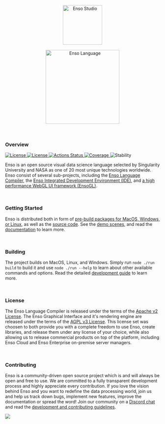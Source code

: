 <p align="center">
  <br/>
  <a href="http://luna-lang.org">
      <img 
          src="https://user-images.githubusercontent.com/1623053/75657359-50c92300-5c66-11ea-9cb8-61da8ee34df1.png" 
          alt="Enso Studio" 
          width="128"
      />
  </a>
  <br/>
  <br/>
  <a href="http://luna-lang.org">
      <img 
          src="https://user-images.githubusercontent.com/1623053/75661125-05664300-5c6d-11ea-9bd3-8a5355db9609.png" 
          alt="Enso Language" 
          width="240"
      />
  </a>
  <br/>
  <br/>
  <br/>
</p>


### Overview

<p>
  <a href="https://github.com/luna/enso/blob/master/LICENSE">
    <img src="https://img.shields.io/static/v1?label=Compiler License&message=Apache v2&color=2ec352&labelColor=2c3239"
         alt="License">
  </a>
  <a href="https://github.com/luna/ide/blob/master/LICENSE">
    <img src="https://img.shields.io/static/v1?label=GUI License&message=AGPL v3&color=2ec352&labelColor=2c3239"
         alt="License">
  </a>
  <a href="https://github.com/luna/ide/actions">
    <img src="https://github.com/luna/basegl/workflows/Build%20%28MacOS%2C%20Linux%2C%20Windows%29/badge.svg"
         alt="Actions Status">
  </a>
  <a href="https://codecov.io/gh/luna/ide/branch/master">
    <img src="https://img.shields.io/codecov/c/github/luna/basegl?label=Coverage&labelColor=2c3239"
         alt="Coverage">
  </a>
  <a>
    <img src="https://img.shields.io/static/v1?label=Stability&message=Unstable&color=d52229&labelColor=2c3239"
         alt="Stability">
  </a>
</p>

Enso is an open source visual data science language selected by Singularity University and NASA as one 
of 20 most unique technologies worldwide. Enso consist of several sub-projects, including the 
[Enso Language Compiler](https://github.com/luna/enso), the [Enso Integrated Development Environment (IDE)](https://github.com/luna/ide), and [a high performance WebGL UI framework (EnsoGL)](https://github.com/luna/ide/tree/master/lib/core).

<br/>

### Getting Started

Enso is distributed both in form of 
[pre-build packages for MacOS, Windows, or Linux](https://github.com/luna/ide/releases), as well as the
[source code](https://github.com/luna). See the [demo scenes](http://TODO), and read the 
[documentation](http://TODO) to learn more.

<br/>

### Building

The project builds on MacOS, Linux, and Windows. Simply run `node ./run build` to build it and use 
`node ./run --help` to learn about other available commands and options. Read the detailed 
[development guide](docs/contributing.md) to learn more.

<br/>

### License

The Enso Language Compiler is released under the terms of the [Apache v2 License](https://github.com/luna/enso/blob/master/LICENSE). The Enso 
Graphical Interface and it's rendering engine are released under the terms of the [AGPL v3 License](https://github.com/luna/ide/blob/master/LICENSE). 
This license set was choosen to both provide you with a complete freedom to use Enso, create 
libraries, and release them under any license of your choice, while also allowing us to release 
commercial products on top of the platform, including Enso Cloud and Enso Enterprise on-premise 
server managers. 

<br/>

### Contributing

Enso is a community-driven open source project which is and will always be open and free to 
use. We are committed to a fully transparent development process and highly appreciate every 
contribution. If you love the vision behind Enso and you want to redefine the data processing world, 
join us and help us track down bugs, implement new features, improve the documentation or spread the 
word! Join our community on a [Discord chat](http://chat.luna-lang.org) and read the 
[development and contributing guidelines](docs/contributing.md).

<a href="https://github.com/luna/ide/graphs/contributors">
  <img src="https://opencollective.com/enso-language/contributors.svg?width=890" />
</a>

